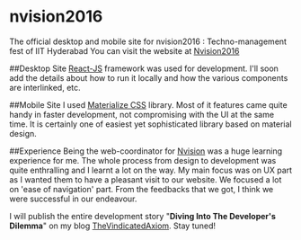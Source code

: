 # nvision2016
The official desktop and mobile site for nvision2016 : Techno-management fest of IIT Hyderabad 
You can visit the website at [Nvision2016](https://nvision.org.in)

##Desktop Site
[React-JS](https://facebook.github.io/react/) framework was used for development. I'll soon add the details about how to run it locally and how the various components are interlinked, etc.

##Mobile Site
I used [Materialize CSS](https://materializecss.com) library. Most of it features came quite handy in faster development, not compromising with the UI at the same time. It is certainly one of easiest yet sophisticated library based on material design.

##Experience
Being the web-coordinator for [Nvision](https://nvision.org.in) was a huge learning experience for me. The whole process from design to development was quite enthralling and I learnt a lot on the way. My main focus was on UX part as I wanted them to have a pleasant visit to our website. We focused a lot on 'ease of navigation' part. From the feedbacks that we got, I think we were successful in our endeavour.

I will publish the entire development story "**Diving Into The Developer's Dilemma**" on my blog [TheVindicatedAxiom](https://thevindicatedaxiom.wordpress.com). Stay tuned!